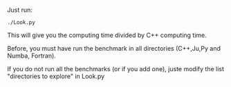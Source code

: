 Just run:

```
./Look.py
```
This will give you the computing time divided by C++ computing time.

Before, you must have run the benchmark in all directories
(C++,Ju,Py and Numba, Fortran). 

If you do not run all the benchmarks (or if you add one), juste modify the list
"directories to explore" in Look.py